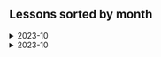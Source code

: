 ## Lessons sorted by month

<details>
<summary>2023-10</summary>

## Lesson 1 (2023-10-30)

- Variables and Printing out to Console

## Lesson 2 (2023-10-31)

- Strings

</details>

<details>
<summary>2023-10</summary>

## Lesson 3 (2023-11-06)

- Conditionals IF

## Lesson 4 (2023-11-07)

- Conditionals Switch
- Switch expression

## Lesson 5 (2023-11-08)

- String manipulation

## Lesson 6 (2023-11-09)

- Going over the completed left over tasks from other days

## Lesson 7 (2023-11-13)

- While loop
- Continuation is in Lesson 8

## Lesson 8 (2023-11-14)

- Do While loop
- Task numeration continues in Lesson 7

## Lesson 9 (2023-11-15)

- Methods
- Recursion

</details>